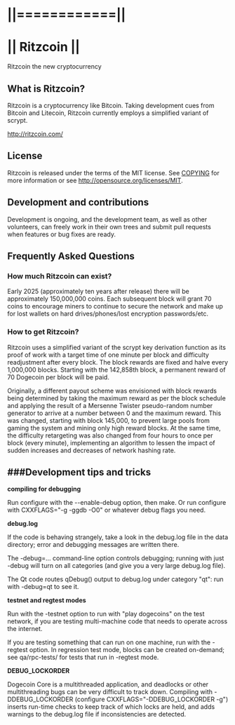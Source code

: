 # ||============||
# ||  Ritzcoin  ||
Ritzcoin the new cryptocurrency

## What is Ritzcoin?
Ritzcoin is a cryptocurrency like Bitcoin. Taking development cues from Bitcoin and Litecoin, Ritzcoin currently employs a simplified variant of scrypt.

http://ritzcoin.com/

## License 
Ritzcoin is released under the terms of the MIT license. See [COPYING](COPYING)
for more information or see http://opensource.org/licenses/MIT.

## Development and contributions
Development is ongoing, and the development team, as well as other volunteers, can freely work in their own trees and submit pull requests when features or bug fixes are ready.

## Frequently Asked Questions

### How much Ritzcoin can exist? 
Early 2025 (approximately ten years after release) there will be approximately 150,000,000 coins.
Each subsequent block will grant 70 coins to encourage miners to continue to secure the network and make up for lost wallets on hard drives/phones/lost encryption passwords/etc.

### How to get Ritzcoin?
Ritzcoin uses a simplified variant of the scrypt key derivation function as its proof of work with a target time of one minute per block and difficulty readjustment after every block. The block rewards are fixed and halve every 1,000,000 blocks. Starting with the 142,858th block, a permanent reward of 70 Dogecoin per block will be paid. 

Originally, a different payout scheme was envisioned with block rewards being determined by taking the maximum reward as per the block schedule and applying the result of a Mersenne Twister pseudo-random number generator to arrive at a number between 0 and the maximum reward. This was changed, starting with block 145,000, to prevent large pools from gaming the system and mining only high reward blocks. At the same time, the difficulty retargeting was also changed from four hours to once per block (every minute), implementing an algorithm to lessen the impact of sudden increases and decreases of network hashing rate.

###Development tips and tricks
---------------------------

**compiling for debugging**

Run configure with the --enable-debug option, then make. Or run configure with
CXXFLAGS="-g -ggdb -O0" or whatever debug flags you need.

**debug.log**

If the code is behaving strangely, take a look in the debug.log file in the data directory;
error and debugging messages are written there.

The -debug=... command-line option controls debugging; running with just -debug will turn
on all categories (and give you a very large debug.log file).

The Qt code routes qDebug() output to debug.log under category "qt": run with -debug=qt
to see it.

**testnet and regtest modes**

Run with the -testnet option to run with "play dogecoins" on the test network, if you
are testing multi-machine code that needs to operate across the internet.

If you are testing something that can run on one machine, run with the -regtest option.
In regression test mode, blocks can be created on-demand; see qa/rpc-tests/ for tests
that run in -regtest mode.

**DEBUG_LOCKORDER**

Dogecoin Core is a multithreaded application, and deadlocks or other multithreading bugs
can be very difficult to track down. Compiling with -DDEBUG_LOCKORDER (configure
CXXFLAGS="-DDEBUG_LOCKORDER -g") inserts run-time checks to keep track of which locks
are held, and adds warnings to the debug.log file if inconsistencies are detected.
